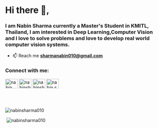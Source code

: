 <h1 ">Hi there 👋,</h1>
<h3>I am Nabin Sharma currently a Master's Student in KMITL, Thailand, I am interested in Deep Learning,Computer Vision and I love to solve problems and love to develop real world computer vision systems.   </h3>



- 📫 Reach me **sharmanabin010@gmail.com**

<h3 align="left">Connect with me:</h3>
<p align="left">
 <a href="https://linkedin.com/in/nabin-sharma-89596115a/" target="blank"><img align="center" src="https://raw.githubusercontent.com/rahuldkjain/github-profile-readme-generator/master/src/images/icons/Social/linked-in-alt.svg" alt="nabin sharma" height="30" width="40" /></a>
<a href="https://twitter.com/nabinsharma010" target="blank"><img align="center" src="https://raw.githubusercontent.com/rahuldkjain/github-profile-readme-generator/master/src/images/icons/Social/twitter.svg" alt="nabinsharma010" height="30" width="40" /></a>
<a href="https://kaggle.com/nabinsharma10" target="blank"><img align="center" src="https://raw.githubusercontent.com/rahuldkjain/github-profile-readme-generator/master/src/images/icons/Social/kaggle.svg" alt="nabinsharma10" height="30" width="40" /></a>
<a href="https://instagram.com/nabin.sharma010" target="blank"><img align="center" src="https://raw.githubusercontent.com/rahuldkjain/github-profile-readme-generator/master/src/images/icons/Social/instagram.svg" alt="nabin.sharma010" height="30" width="40" /></a>
</p>
<br>
<br>

<p><img align="left" src="https://github-readme-stats.vercel.app/api/top-langs?username=nabinsharma010&show_icons=true&locale=en&layout=compact" alt="nabinsharma010" /></p>
<br>

<p>&nbsp;<img align="center" src="https://github-readme-stats.vercel.app/api?username=nabinsharma010&show_icons=true&locale=en" alt="nabinsharma010" /></p>
<br>



